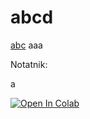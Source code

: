 # abcd

[abc](a.txt)
 aaa

Notatnik:
   
a

[![Open In Colab](https://colab.research.google.com/assets/colab-badge.svg)](https://colab.research.google.com/github/mgrochowski/abcd/blob/master/01_Wprowadzenie.ipynb)
